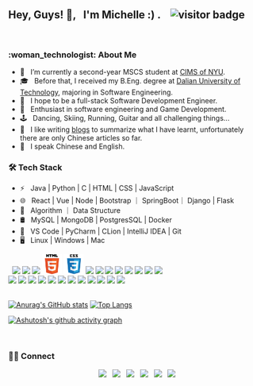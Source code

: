 

<!--
**xxiaomm/xxiaomm** is a ✨ _special_ ✨ repository because its `README.md` (this file) appears on your GitHub profile.

Here are some ideas to get you started:

- 🔭 I’m currently working on ...
- 🌱 I’m currently learning ...
- 👯 I’m looking to collaborate on ...
- 🤔 I’m looking for help with ...
- 💬 Ask me about ...
- 📫 How to reach me: ...
- 😄 Pronouns: ...
- ⚡ Fun fact: ...
<img alt="GIF" align="right" src="hello.gif" style="width: 300px; margin: 10%"/>
-->
&nbsp;
<h2>
    Hey, Guys! 👋, &nbsp; I'm Michelle :) . &nbsp;&nbsp;
    <img src="https://visitor-badge.glitch.me/badge?page_id=xxiaomm.visitor-badge" alt="visitor badge"/>
</h2>
&nbsp;
<h3>  :woman_technologist:  About Me </h3>

- 🔭 &nbsp; I’m currently a second-year MSCS student at [CIMS of NYU](https://cims.nyu.edu/dynamic/).
- 🎓 &nbsp; Before that, I received my B.Eng. degree at [Dalian University of Technology](https://en.dlut.edu.cn/), majoring in Software Engineering.
- 💼 &nbsp; I hope to be a full-stack Software Development Engineer.
- 🌱 &nbsp; Enthusiast in software engineering and Game Development.
- 🕹 &nbsp; Dancing, Skiing, Running, Guitar and all challenging things...
- 📙 &nbsp; I like writing [blogs](https://blog.csdn.net/sinat_36594453?spm=1010.2135.3001.5343) to summarize what I have learnt, unfortunately there are only Chinese articles so far.
- 🌟 &nbsp; I speak Chinese and English.

<h3>🛠 Tech Stack</h3>

- ⚡ &nbsp; Java | Python | C | HTML | CSS | JavaScript 
- 🌐 &nbsp; React | Vue | Node | Bootstrap ｜ SpringBoot｜ Django | Flask 
- 🚀 &nbsp; Algorithm ｜ Data Structure
- 🛢 &nbsp; MySQL | MongoDB | PostgresSQL | Docker
- 🔧 &nbsp; VS Code | PyCharm | CLion | IntelliJ IDEA | Git 
- 🖥 &nbsp; Linux | Windows | Mac
<div>
    &nbsp;
    <img height="40" src="https://cdn.icon-icons.com/icons2/159/PNG/256/java_22523.png">
    <img height="40" src="https://cdn.icon-icons.com/icons2/112/PNG/512/python_18894.png">
    <img height="40" src="https://cdn.icon-icons.com/icons2/2415/PNG/512/c_plain_logo_icon_146610.png">
    <img height="40" src="https://raw.githubusercontent.com/github/explore/80688e429a7d4ef2fca1e82350fe8e3517d3494d/topics/html/html.png">
    <img height="40" src="https://raw.githubusercontent.com/github/explore/80688e429a7d4ef2fca1e82350fe8e3517d3494d/topics/css/css.png">
    <img height="40", src="https://cdn.icon-icons.com/icons2/2108/PNG/512/javascript_icon_130900.png">
    <img height="40" src="https://cdn.icon-icons.com/icons2/2415/PNG/512/react_original_logo_icon_146374.png">
    <img height="40" src="https://cdn.icon-icons.com/icons2/2415/PNG/512/vuejs_original_wordmark_logo_icon_146305.png">
    <img height="40" src="https://cdn.icon-icons.com/icons2/2107/PNG/512/file_type_node_icon_130301.png">
    <img height="40" src="https://cdn.icon-icons.com/icons2/2415/PNG/512/bootstrap_plain_wordmark_logo_icon_146620.png">
    <img height="40" src="https://user-images.githubusercontent.com/33158051/103466606-760a4000-4d14-11eb-9941-2f3d00371471.png">
    <img height="40" src="https://cdn.icon-icons.com/icons2/2107/PNG/512/file_type_django_icon_130645.png">
    <img height="40" src="https://cdn.icon-icons.com/icons2/2148/PNG/512/flask_icon_132389.png">
</div>
<div>
    <img height="45" src="https://cdn.icon-icons.com/icons2/2415/PNG/512/mysql_original_wordmark_logo_icon_146417.png">
    <img height="40" src="https://cdn.icon-icons.com/icons2/2415/PNG/512/mongodb_original_wordmark_logo_icon_146425.png">
    <img height="40" src="https://cdn.icon-icons.com/icons2/2415/PNG/512/postgresql_plain_wordmark_logo_icon_146390.png">
    <img height="40", src="https://cdn.icon-icons.com/icons2/2107/PNG/512/file_type_docker_icon_130643.png">
    <img height="40" src="https://cdn.icon-icons.com/icons2/2107/PNG/512/file_type_vscode_icon_130084.png">
    <img height="40" src="https://cdn.icon-icons.com/icons2/3053/PNG/512/intellij_pycharm_macos_bigsur_icon_190055.png">
    <img height="40" src="https://cdn.icon-icons.com/icons2/3053/PNG/512/intellij_clion_macos_bigsur_icon_190059.png">
    <img height="40" src="https://cdn.icon-icons.com/icons2/3053/PNG/512/intellij_macos_bigsur_icon_190061.png">
    <img height="40" src="https://cdn.icon-icons.com/icons2/2699/PNG/512/github_logo_icon_169115.png">
    <img height="40" src="https://cdn.icon-icons.com/icons2/2415/PNG/512/linux_original_logo_icon_146433.png">
    <img height="40" src="https://cdn.icon-icons.com/icons2/836/PNG/512/Windows_Phone_icon-icons.com_66782.png">
    <img height="40" src="https://cdn.icon-icons.com/icons2/2395/PNG/512/apple_mac_logo_icon_145682.png">
</div>

<br />

[![Anurag's GitHub stats](https://github-readme-stats.vercel.app/api?username=xxiaomm&include_all_commits=true&count_private=true&show_icons=true&line_height=20&theme=swift)](https://github.com/anuraghazra/github-readme-stats)
[![Top Langs](https://github-readme-stats.vercel.app/api/top-langs/?username=xxiaomm&layout=compact&theme=swift&count_private=true)](https://github.com/devSouvik/github-readme-stats)

[![Ashutosh's github activity graph](https://activity-graph.herokuapp.com/graph?username=xxiaomm&theme=github)](https://github.com/ashutosh00710/github-readme-activity-graph)




<br />
<h3> 🤝🏻 Connect </h3>

<p align="center">
&nbsp; 
&nbsp; <a href="https://www.instagram.com/m.xxiao/" rel="noopener noreferrer"><img src="https://cdn.icon-icons.com/icons2/1753/PNG/512/iconfinder-social-media-applications-3instagram-4102579_113804.png" height="45" /></a>
&nbsp; <a href="https://www.linkedin.com/in/xxiaomm/" rel="noopener noreferrer"><img src="https://cdn.icon-icons.com/icons2/555/PNG/512/linkedin_icon-icons.com_53609.png" height="45" /></a>
&nbsp; <a href="https://weibo.com/xxiao626" rel="noopener noreferrer"><img src="https://cdn.icon-icons.com/icons2/1753/PNG/512/iconfinder-social-media-applications-16weibo-4102588_113813.png" height="45" /></a>
&nbsp; <a href="https://space.bilibili.com/24406079?spm_id_from=333.1007.0.0" rel="noopener noreferrer"><img src="https://logodix.com/logo/1224369.png" height="45" /></a>
&nbsp; <a href="https://www.tiktok.com/@xxiaomm" rel="noopener noreferrer"><img src="https://cdn.icon-icons.com/icons2/3007/PNG/512/tiktok_logo_icon_188431.png" height="48" /></a>
&nbsp; <a href="mailto:xm2074@nyu.edu" target="_blank" rel="noopener noreferrer"><img src="https://cdn.icon-icons.com/icons2/1826/PNG/512/4202011emailgmaillogomailsocialsocialmedia-115677_115624.png"  height="45" /></a>
</p>


<!-- &nbsp; <a href="https://www.youtube.com/channel/UCVNxZ7AG0064U5H-KOkXDIw/featured" rel="noopener noreferrer"><img src="https://cdn.icon-icons.com/icons2/2699/PNG/512/youtube_logo_icon_168737.png" height="45" /></a> ->
